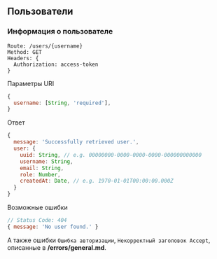 ## Пользователи

### Информация о пользователе
```
Route: /users/{username}
Method: GET
Headers: {
  Authorization: access-token
}
```

Параметры URI
```js
{
  username: [String, 'required'],
}
```

Ответ
```js
{
  message: 'Successfully retrieved user.',
  user: {
    uuid: String, // e.g. 00000000-0000-0000-0000-000000000000
    username: String,
    email: String,
    role: Number,
    createdAt: Date, // e.g. 1970-01-01T00:00:00.000Z
  }
}
```

Возможные ошибки
```js
// Status Code: 404
{ message: 'No user found.' }
```
А также ошибки `Ошибка авторизации`, `Некорректный заголовок Accept`, описанные в **/errors/general.md**.
